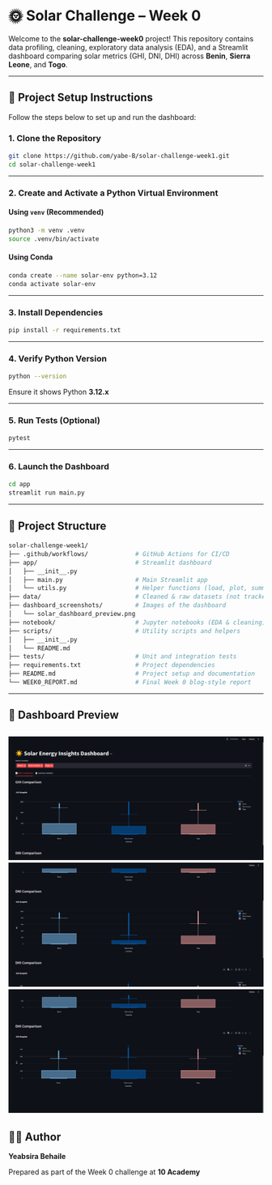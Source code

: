 
# 🌞 Solar Challenge – Week 0 

Welcome to the **solar-challenge-week0** project! This repository contains data profiling, cleaning, exploratory data analysis (EDA), and a Streamlit dashboard comparing solar metrics (GHI, DNI, DHI) across **Benin**, **Sierra Leone**, and **Togo**.

---

## 🚀 Project Setup Instructions

Follow the steps below to set up and run the dashboard:

### 1. Clone the Repository

```bash
git clone https://github.com/yabe-B/solar-challenge-week1.git
cd solar-challenge-week1
````

---

### 2. Create and Activate a Python Virtual Environment

#### Using `venv` (Recommended)

```bash
python3 -m venv .venv
source .venv/bin/activate      
```

#### Using Conda

```bash
conda create --name solar-env python=3.12
conda activate solar-env
```

---

### 3. Install Dependencies

```bash
pip install -r requirements.txt
```

---

### 4. Verify Python Version

```bash
python --version
```

Ensure it shows Python **3.12.x**

---

### 5. Run Tests (Optional)

```bash
pytest
```

---

### 6. Launch the Dashboard

```bash
cd app
streamlit run main.py
```

---

## 📁 Project Structure

```bash
solar-challenge-week1/
├── .github/workflows/             # GitHub Actions for CI/CD
├── app/                           # Streamlit dashboard
│   ├── __init__.py
│   ├── main.py                    # Main Streamlit app
│   └── utils.py                   # Helper functions (load, plot, summarize)
├── data/                          # Cleaned & raw datasets (not tracked)
├── dashboard_screenshots/         # Images of the dashboard
│   └── solar_dashboard_preview.png
├── notebook/                      # Jupyter notebooks (EDA & cleaning)
├── scripts/                       # Utility scripts and helpers
│   ├── __init__.py
│   └── README.md
├── tests/                         # Unit and integration tests
├── requirements.txt               # Project dependencies
├── README.md                      # Project setup and documentation
└── WEEK0_REPORT.md                # Final Week 0 blog-style report
```

---


## 📸 Dashboard Preview

![Dashboard Screenshot](dashboard_screenshots/solar_dashboard_preview1.png)
![Dashboard Screenshot](dashboard_screenshots/solar_dashboard_preview2.png)
![Dashboard Screenshot](dashboard_screenshots/solar_dashboard_preview3.png)
---


## 🧑‍💻 Author

**Yeabsira Behaile**

Prepared as part of the Week 0 challenge at **10 Academy**


